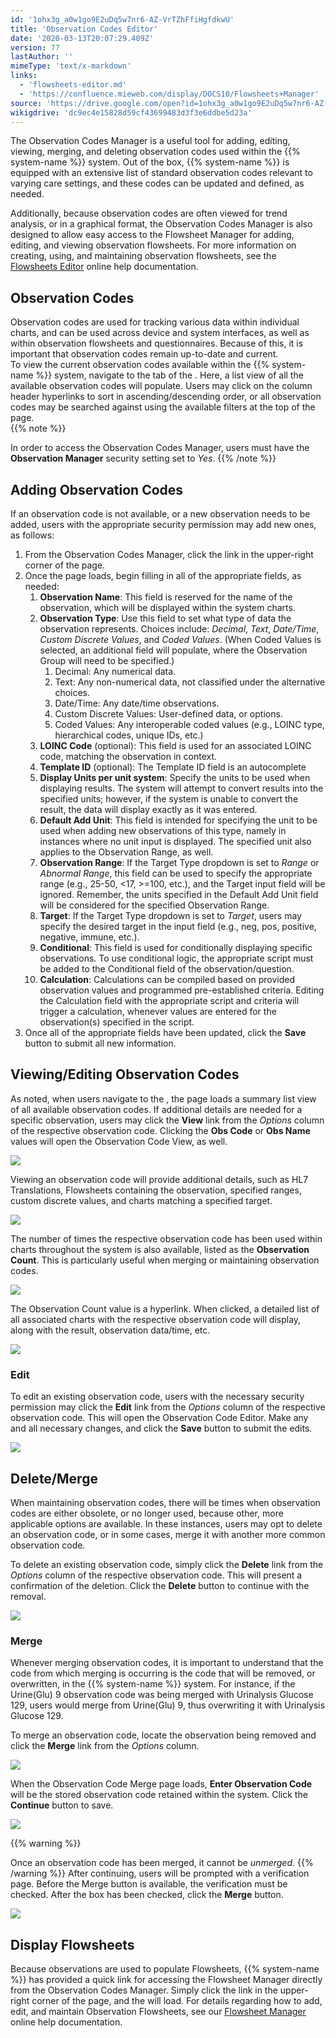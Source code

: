 ```yaml
---
id: '1ohx3g_a0w1go9E2uDq5w7nr6-AZ-VrTZhFfiHgfdkwU'
title: 'Observation Codes Editor'
date: '2020-03-13T20:07:29.409Z'
version: 77
lastAuthor: ''
mimeType: 'text/x-markdown'
links:
  - 'flowsheets-editor.md'
  - 'https://confluence.mieweb.com/display/DOCS10/Flowsheets+Manager'
source: 'https://drive.google.com/open?id=1ohx3g_a0w1go9E2uDq5w7nr6-AZ-VrTZhFfiHgfdkwU'
wikigdrive: 'dc9ec4e15828d59cf43699483d3f3e6ddbe5d23a'
---
```

The Observation Codes Manager is a useful tool for adding, editing, viewing, merging, and deleting observation codes used within the {{% system-name %}} system. Out of the box, {{% system-name %}} is equipped with an extensive list of standard observation codes relevant to varying care settings, and these codes can be updated and defined, as needed.

Additionally, because observation codes are often viewed for trend analysis, or in a graphical format, the Observation Codes Manager is also designed to allow easy access to the Flowsheet Manager for adding, editing, and viewing observation flowsheets. For more information on creating, using, and maintaining observation flowsheets, see the [Flowsheets Editor](flowsheets-editor.md) online help documentation.

## Observation Codes

Observation codes are used for tracking various data within individual charts, and can be used across device and system interfaces, as well as within observation flowsheets and questionnaires. Because of this, it is important that observation codes remain up-to-date and current.  
To view the current observation codes available within the {{% system-name %}} system, navigate to the tab of the . Here, a list view of all the available observation codes will populate. Users may click on the column header hyperlinks to sort in ascending/descending order, or all observation codes may be searched against using the available filters at the top of the page.  
{{% note %}}

In order to access the Observation Codes Manager, users must have the **Observation Manager** security setting set to *Yes*.
{{% /note %}}

## Adding Observation Codes

If an observation code is not available, or a new observation needs to be added, users with the appropriate security permission may add new ones, as follows:
1. From the Observation Codes Manager, click the link in the upper-right corner of the page.
2. Once the page loads, begin filling in all of the appropriate fields, as needed:
    1. <strong>Observation Name</strong>: This field is reserved for the name of the observation, which will be displayed within the system charts.
    2. <strong>Observation Type</strong>: Use this field to set what type of data the observation represents. Choices include: <em>Decimal</em>, <em>Text</em>, <em>Date/Time</em>, <em>Custom Discrete Values</em>, and <em>Coded Values</em>. (When Coded Values is selected, an additional field will populate, where the Observation Group will need to be specified.)
        1. Decimal: Any numerical data.
        2. Text: Any non-numerical data, not classified under the alternative choices.
        3. Date/Time: Any date/time observations.
        4. Custom Discrete Values: User-defined data, or options.
        5. Coded Values: Any interoperable coded values (e.g., LOINC type, hierarchical codes, unique IDs, etc.)
    3. <strong>LOINC Code</strong> (optional): This field is used for an associated LOINC code, matching the observation in context.
    4. <strong>Template ID</strong> (optional): The Template ID field is an autocomplete
    5. <strong>Display Units per unit system</strong>: Specify the units to be used when displaying results. The system will attempt to convert results into the specified units; however, if the system is unable to convert the result, the data will display exactly as it was entered.
    6. <strong>Default Add Unit</strong>: This field is intended for specifying the unit to be used when adding new observations of this type, namely in instances where no unit input is displayed. The specified unit also applies to the Observation Range, as well.
    7. <strong>Observation Range</strong>: If the Target Type dropdown is set to <em>Range</em> or <em>Abnormal Range</em>, this field can be used to specify the appropriate range (e.g., 25-50, <17, >=100, etc.), and the Target input field will be ignored. Remember, the units specified in the Default Add Unit field will be considered for the specified Observation Range.
    8. <strong>Target</strong>: If the Target Type dropdown is set to <em>Target</em>, users may specify the desired target in the input field (e.g., neg, pos, positive, negative, immune, etc.).
    9. <strong>Conditional</strong>: This field is used for conditionally displaying specific observations. To use conditional logic, the appropriate script must be added to the Conditional field of the observation/question.
    10. <strong>Calculation</strong>: Calculations can be compiled based on provided observation values and programmed pre-established criteria. Editing the Calculation field with the appropriate script and criteria will trigger a calculation, whenever values are entered for the observation(s) specified in the script.
3. Once all of the appropriate fields have been updated, click the <strong>Save</strong> button to submit all new information.


## Viewing/Editing Observation Codes

As noted, when users navigate to the , the page loads a summary list view of all available observation codes. If additional details are needed for a specific observation, users may click the **View** link from the *Options* column of the respective observation code. Clicking the **Obs Code** or **Obs Name** values will open the Observation Code View, as well.


![](../observation-codes-editor.assets/1c06defe5766a2c403df92b4881ce734.png)


Viewing an observation code will provide additional details, such as HL7 Translations, Flowsheets containing the observation, specified ranges, custom discrete values, and charts matching a specified target.


![](../observation-codes-editor.assets/08a9272c43a1de33bbdb23070043e9e4.png)


The number of times the respective observation code has been used within charts throughout the system is also available, listed as the **Observation Count**. This is particularly useful when merging or maintaining observation codes.


![](../observation-codes-editor.assets/00bb67ae17ea3ef22ad9ec6fbc3698ef.png)


The Observation Count value is a hyperlink. When clicked, a detailed list of all associated charts with the respective observation code will display, along with the result, observation data/time, etc.


![](../observation-codes-editor.assets/08efea25cd79bb1b316a645d57d2dc15.png)



### Edit

To edit an existing observation code, users with the necessary security permission may click the **Edit** link from the *Options* column of the respective observation code. This will open the Observation Code Editor. Make any and all necessary changes, and click the **Save** button to submit the edits.


![](../observation-codes-editor.assets/b61b1a5a51b14159a22e93043f4271cf.png)




## Delete/Merge

When maintaining observation codes, there will be times when observation codes are either obsolete, or no longer used, because other, more applicable options are available. In these instances, users may opt to delete an observation code, or in some cases, merge it with another more common observation code.

To delete an existing observation code, simply click the **Delete** link from the *Options* column of the respective observation code. This will present a confirmation of the deletion. Click the **Delete** button to continue with the removal.


![](../observation-codes-editor.assets/90881575de3a975a3553212da0202236.png)


### Merge

Whenever merging observation codes, it is important to understand that the code from which merging is occurring is the code that will be removed, or overwritten, in the {{% system-name %}} system. For instance, if the Urine(Glu) 9 observation code was being merged with Urinalysis Glucose 129, users would merge from Urine(Glu) 9, thus overwriting it with Urinalysis Glucose 129.

To merge an observation code, locate the observation being removed and click the **Merge** link from the *Options* column.


![](../observation-codes-editor.assets/512ce94ca5014498c2a8809898ac6266.png)


When the Observation Code Merge page loads, **Enter Observation Code** will be the stored observation code retained within the system. Click the **Continue** button to save.


![](../observation-codes-editor.assets/6afe70381a50458b7223d94edd20628c.png)



{{% warning %}}

Once an observation code has been merged, it cannot be *unmerged*.
{{% /warning %}}
After continuing, users will be prompted with a verification page. Before the Merge button is available, the verification must be checked. After the box has been checked, click the **Merge** button.


![](../observation-codes-editor.assets/cc4d55a9f205b3e8ddb1c04e4147e312.png)



## Display Flowsheets

Because observations are used to populate Flowsheets, {{% system-name %}} has provided a quick link for accessing the Flowsheet Manager directly from the Observation Codes Manager. Simply click the link in the upper-right corner of the page, and the will load.
For details regarding how to add, edit, and maintain Observation Flowsheets, see our [Flowsheet Manager](https://confluence.mieweb.com/display/DOCS10/Flowsheets+Manager) online help documentation.
